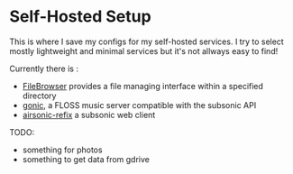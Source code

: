 # Self-Hosted Setup 

This is where I save my configs for my self-hosted services.  I try to select
mostly lightweight and minimal services but it's not allways easy to find!

Currently there is :

- [FileBrowser](https://github.com/filebrowser/filebrowser) provides a file managing interface within a specified directory 
- [gonic](https://github.com/sentriz/gonic), a FLOSS music server compatible 
with the subsonic API
- [airsonic-refix](https://github.com/tamland/airsonic-refix) a subsonic web
client

TODO:
- something for photos
- something to get data from gdrive
